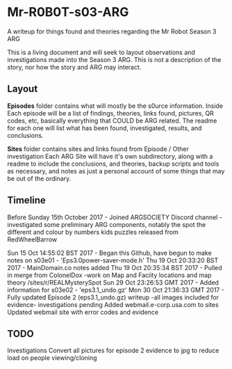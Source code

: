 # Mr-R0B0T-s03-ARG
A writeup for things found and theories regarding the Mr Robot Season 3 ARG

This is a living document and will seek to layout observations and investigations made into the Season 3 ARG. This is not a description of the story, nor how the story and ARG may interact. 

Layout
------

**Episodes** folder contains what will mostly be the s0urce information. 
Inside Each episode will be a list of findings, theories, links found, pictures, QR codes, etc, basically everything that COULD be ARG related. The readme for each one will list what has been found, investigated, results, and conclusions. 

**Sites** folder contains sites and links found from Episode / Other investigation
Each ARG Site will have it's own subdirectory, along with a readme to include the conclusions, and theories, backup scripts and tools as necessary, and notes as just a personal account of some things that may be out of the ordinary.  

Timeline
--------

Before Sunday 15th October 2017 - Joined ARGSOCIETY Discord channel - investigated some preliminary ARG components, notably the spot the different and colour by numbers kids puzzles released from RedWheelBarrow

Sun 15 Oct 14:55:02 BST 2017 - Began this Github, have begun to make notes on s03e01 - 'Eps3.0power-saver-mode.h'
Thu 19 Oct 20:33:20 BST 2017 - MainDomain.co notes added 
Thu 19 Oct 20:35:34 BST 2017 - Pulled in merge from ColonelDox -work on Map and Faciity locations and map theory /sites/r/REALMysterySpot
Sun 29 Oct 23:26:53 GMT 2017 - Added information for s03e02 - 'eps3.1_undo.gz'
Mon 30 Oct 21:36:33 GMT 2017 - Fully updated Episode 2 (eps3.1_undo.gz) writeup -all images included for evidence- investigations pending
			       Added webmail.e-corp.usa.com to sites
			       Updated webmail site with error codes and evidence


TODO
----
Investigations 
Convert all pictures for episode 2 evidence to jpg to reduce load on people viewing/cloning




